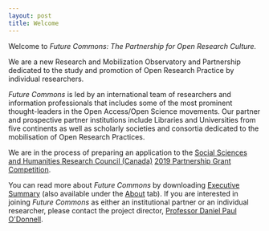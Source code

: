```yaml
---
layout: post
title: Welcome
---
```


Welcome to *Future Commons: The Partnership for Open Research Culture.*

We are a new Research and Mobilization Observatory and Partnership dedicated to the study and promotion of Open Research Practice by individual researchers. 

*Future Commons* is led by an international team of researchers and information professionals that includes some of the most prominent thought-leaders in the Open Access/Open Science movements. Our partner and prospective partner institutions include Libraries and Universities from five continents as well as scholarly societies and consortia dedicated to the mobilisation of Open Research Practices.

We are in the process of preparing an application to the [Social Sciences and Humanities Research Council (Canada)](http://www.sshrc-crsh.gc.ca/) [2019 Partnership Grant Competition](http://www.sshrc-crsh.gc.ca/about-au_sujet/partnerships-partenariats/partnership_grants-bourses_partenariats-eng.aspx).

You can read more about *Future Commons* by downloading [Executive Summary](https://doi.org/10.5281/zenodo.2487657) (also available under the [About](/../about.md) tab). If you are interested in joining *Future Commons* as either an institutional partner or an individual researcher, please contact the project director, [Professor Daniel Paul O'Donnell](mailto:daniel.odonnell@uleth.ca).
